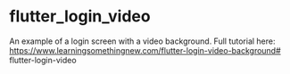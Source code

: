 # flutter_login_video

An example of a login screen with a video background.
Full tutorial here: https://www.learningsomethingnew.com/flutter-login-video-background# flutter-login-video
